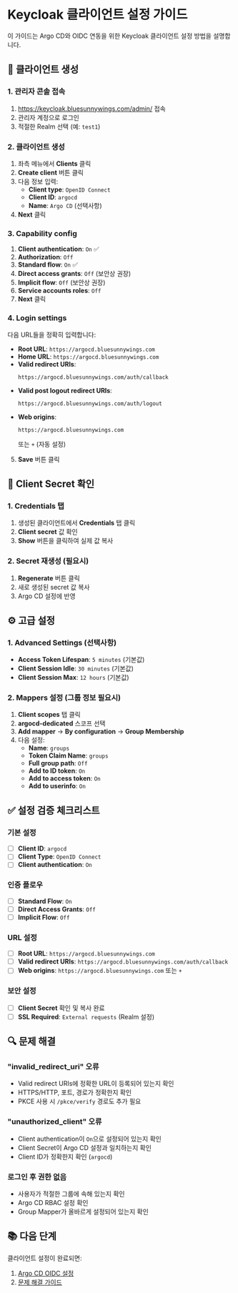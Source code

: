 # Keycloak 클라이언트 설정 가이드

이 가이드는 Argo CD와 OIDC 연동을 위한 Keycloak 클라이언트 설정 방법을 설명합니다.

## 🎯 클라이언트 생성

### 1. 관리자 콘솔 접속

1. https://keycloak.bluesunnywings.com/admin/ 접속
2. 관리자 계정으로 로그인
3. 적절한 Realm 선택 (예: `test1`)

### 2. 클라이언트 생성

1. 좌측 메뉴에서 **Clients** 클릭
2. **Create client** 버튼 클릭
3. 다음 정보 입력:
   - **Client type**: `OpenID Connect`
   - **Client ID**: `argocd`
   - **Name**: `Argo CD` (선택사항)
4. **Next** 클릭

### 3. Capability config

1. **Client authentication**: `On` ✅
2. **Authorization**: `Off`
3. **Standard flow**: `On` ✅
4. **Direct access grants**: `Off` (보안상 권장)
5. **Implicit flow**: `Off` (보안상 권장)
6. **Service accounts roles**: `Off`
7. **Next** 클릭

### 4. Login settings

다음 URL들을 정확히 입력합니다:

- **Root URL**: `https://argocd.bluesunnywings.com`
- **Home URL**: `https://argocd.bluesunnywings.com`
- **Valid redirect URIs**: 
  ```
  https://argocd.bluesunnywings.com/auth/callback
  ```
- **Valid post logout redirect URIs**:
  ```
  https://argocd.bluesunnywings.com/auth/logout
  ```
- **Web origins**: 
  ```
  https://argocd.bluesunnywings.com
  ```
  또는 `+` (자동 설정)

5. **Save** 버튼 클릭

## 🔑 Client Secret 확인

### 1. Credentials 탭

1. 생성된 클라이언트에서 **Credentials** 탭 클릭
2. **Client secret** 값 확인
3. **Show** 버튼을 클릭하여 실제 값 복사

### 2. Secret 재생성 (필요시)

1. **Regenerate** 버튼 클릭
2. 새로 생성된 secret 값 복사
3. Argo CD 설정에 반영

## ⚙️ 고급 설정

### 1. Advanced Settings (선택사항)

- **Access Token Lifespan**: `5 minutes` (기본값)
- **Client Session Idle**: `30 minutes` (기본값)
- **Client Session Max**: `12 hours` (기본값)

### 2. Mappers 설정 (그룹 정보 필요시)

1. **Client scopes** 탭 클릭
2. **argocd-dedicated** 스코프 선택
3. **Add mapper** → **By configuration** → **Group Membership**
4. 다음 설정:
   - **Name**: `groups`
   - **Token Claim Name**: `groups`
   - **Full group path**: `Off`
   - **Add to ID token**: `On`
   - **Add to access token**: `On`
   - **Add to userinfo**: `On`

## ✅ 설정 검증 체크리스트

### 기본 설정
- [ ] **Client ID**: `argocd`
- [ ] **Client Type**: `OpenID Connect`
- [ ] **Client authentication**: `On`

### 인증 플로우
- [ ] **Standard Flow**: `On`
- [ ] **Direct Access Grants**: `Off`
- [ ] **Implicit Flow**: `Off`

### URL 설정
- [ ] **Root URL**: `https://argocd.bluesunnywings.com`
- [ ] **Valid redirect URIs**: `https://argocd.bluesunnywings.com/auth/callback`
- [ ] **Web origins**: `https://argocd.bluesunnywings.com` 또는 `+`

### 보안 설정
- [ ] **Client Secret** 확인 및 복사 완료
- [ ] **SSL Required**: `External requests` (Realm 설정)

## 🔍 문제 해결

### "invalid_redirect_uri" 오류
- Valid redirect URIs에 정확한 URL이 등록되어 있는지 확인
- HTTPS/HTTP, 포트, 경로가 정확한지 확인
- PKCE 사용 시 `/pkce/verify` 경로도 추가 필요

### "unauthorized_client" 오류
- Client authentication이 `On`으로 설정되어 있는지 확인
- Client Secret이 Argo CD 설정과 일치하는지 확인
- Client ID가 정확한지 확인 (`argocd`)

### 로그인 후 권한 없음
- 사용자가 적절한 그룹에 속해 있는지 확인
- Argo CD RBAC 설정 확인
- Group Mapper가 올바르게 설정되어 있는지 확인

## 📚 다음 단계

클라이언트 설정이 완료되면:
1. [Argo CD OIDC 설정](oidc-configuration.md)
2. [문제 해결 가이드](troubleshooting.md)